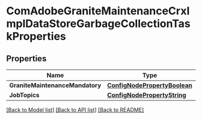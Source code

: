 # ComAdobeGraniteMaintenanceCrxImplDataStoreGarbageCollectionTaskProperties

## Properties
Name | Type | Description | Notes
------------ | ------------- | ------------- | -------------
**GraniteMaintenanceMandatory** | [**ConfigNodePropertyBoolean**](configNodePropertyBoolean.md) |  | [optional] 
**JobTopics** | [**ConfigNodePropertyString**](configNodePropertyString.md) |  | [optional] 

[[Back to Model list]](../README.md#documentation-for-models) [[Back to API list]](../README.md#documentation-for-api-endpoints) [[Back to README]](../README.md)


